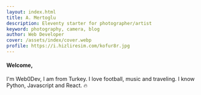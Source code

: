 ```yaml
---
layout: index.html
title: A. Mertoglu
description: Eleventy starter for photographer/artist
keyword: photography, camera, blog
author: Web Developer
cover: /assets/index/cover.webp
profile: https://i.hizliresim.com/kofur8r.jpg
---
```


#### Welcome,
I'm Web0Dev, I am from Turkey. I love football, music and traveling. I know Python, Javascript and React. 🔥

